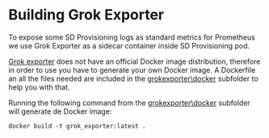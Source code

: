 # Building Grok Exporter

To expose some SD Provisioning logs as standard metrics for Prometheus we use Grok Exporter as a sidecar container inside SD Provisioning pod.

[Grok exporter](https://github.com/fstab/grok_exporter) does not have an official Docker image distribution, therefore in order to use you have to generate your own Docker image. A Dockerfile an all the files needed are included in the [grokexporter\docker](./grokexporter/docker/) subfolder to help you with that.

Running the following command from the [grokexporter\docker](./grokexporter/docker/) subfolder will generate de Docker image:

    docker build -t grok_exporter:latest .
